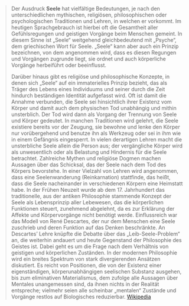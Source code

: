 > Der Ausdruck **Seele** hat vielfältige Bedeutungen, je nach den unterschiedlichen mythischen, religiösen, philosophischen oder psychologischen Traditionen und Lehren, in welchen er vorkommt. Im heutigen Sprachgebrauch ist hierbei oft die Gesamtheit aller Gefühlsregungen und geistigen Vorgänge beim Menschen gemeint. In diesem Sinne ist „Seele“ weitgehend gleichbedeutend mit „Psyche“, dem griechischen Wort für Seele. „Seele“ kann aber auch ein Prinzip bezeichnen, von dem angenommen wird, dass es diesen Regungen und Vorgängen zugrunde liegt, sie ordnet und auch körperliche Vorgänge herbeiführt oder beeinflusst.
>
> Darüber hinaus gibt es religiöse und philosophische Konzepte, in denen sich „Seele“ auf ein immaterielles Prinzip bezieht, das als Träger des Lebens eines Individuums und seiner durch die Zeit hindurch beständigen Identität aufgefasst wird. Oft ist damit die Annahme verbunden, die Seele sei hinsichtlich ihrer Existenz vom Körper und damit auch dem physischen Tod unabhängig und mithin unsterblich. Der Tod wird dann als Vorgang der Trennung von Seele und Körper gedeutet. In manchen Traditionen wird gelehrt, die Seele existiere bereits vor der Zeugung, sie bewohne und lenke den Körper nur vorübergehend und benutze ihn als Werkzeug oder sei in ihm wie in einem Gefängnis eingesperrt. In vielen derartigen Lehren macht die unsterbliche Seele allein die Person aus; der vergängliche Körper wird als unwesentlich oder als Belastung und Hindernis für die Seele betrachtet. Zahlreiche Mythen und religiöse Dogmen machen Aussagen über das Schicksal, das der Seele nach dem Tod des Körpers bevorstehe. In einer Vielzahl von Lehren wird angenommen, dass eine Seelenwanderung (Reinkarnation) stattfinde, das heißt, dass die Seele nacheinander in verschiedenen Körpern eine Heimstatt habe.
> In der Frühen Neuzeit wurde ab dem 17. Jahrhundert das traditionelle, aus der antiken Philosophie stammende Konzept der Seele als Lebensprinzip aller Lebewesen, das die körperlichen Funktionen steuert, zunehmend abgelehnt, da es zur Erklärung der Affekte und Körpervorgänge nicht benötigt werde. Einflussreich war das Modell von René Descartes, der nur dem Menschen eine Seele zuschrieb und deren Funktion auf das Denken beschränkte. An Descartes’ Lehre knüpfte die Debatte über das „Leib-Seele-Problem“ an, die weiterhin andauert und heute Gegenstand der Philosophie des Geistes ist. Dabei geht es um die Frage nach dem Verhältnis von geistigen und körperlichen Zuständen.
> In der modernen Philosophie wird ein breites Spektrum von stark divergierenden Ansätzen diskutiert. Es reicht von Positionen, die von der Existenz einer eigenständigen, körperunabhängigen seelischen Substanz ausgehen, bis zum eliminativen Materialismus, dem zufolge alle Aussagen über Mentales unangemessen sind, da ihnen nichts in der Realität entspreche; vielmehr seien alle scheinbar „mentalen“ Zustände und Vorgänge restlos auf Biologisches reduzierbar.
> [Wikipedia](https://de.wikipedia.org/wiki/Seele)